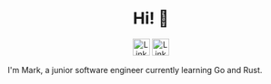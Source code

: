 <h1 align="center">Hi! 👋</h1>

<p align="center">
  <a href="https://www.linkedin.com/in/mark-cooper-6532ab141"><img height="30em" src="https://img.shields.io/badge/LinkedIn-0077B5?style=for-the-badge&logo=linkedin&logoColor=white" alt="Link to LinkedIn profile" style="max-width: 100%;"></a>
  <a href="https://github.com/markcooper37"><img height="30em" src="https://img.shields.io/badge/GitHub-100000?style=for-the-badge&logo=github&logoColor=white" alt="Link to GitHub profile" style="max-width: 100%;"></a>
</p>

I'm Mark, a junior software engineer currently learning Go and Rust.
<!--
**markcooper37/markcooper37** is a ✨ _special_ ✨ repository because its `README.md` (this file) appears on your GitHub profile.
-->
